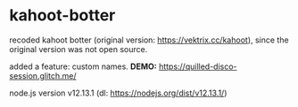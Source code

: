 # kahoot-botter
recoded kahoot botter (original version: https://vektrix.cc/kahoot), since the original version was not open source.

added a feature: custom names. **DEMO:** https://quilled-disco-session.glitch.me/

node.js version v12.13.1 (dl: https://nodejs.org/dist/v12.13.1/)
